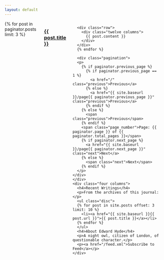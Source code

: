 ```yaml
---
layout: default
---
```




  <div class="row">
    <div class="eight columns">
      {% for post in paginator.posts limit: 3 %}
      <h3><a href="{{ site.baseurl }}{{ post.url }}">{{ post.title }}</a></h3>

      <div class="row">
        <div class="twelve columns">
          {{ post.content }}
        </div>
      </div>
      {% endfor %}

      <div class="pagination">
      <p>
        {% if paginator.previous_page %}
          {% if paginator.previous_page == 1 %}
            <a href="/" class="previous">Previous</a>
          {% else %}
            <a href="{{ site.baseurl }}/page{{ paginator.previous_page }}" class="previous">Previous</a>
          {% endif %}
        {% else %}
          <span class="previous">Previous</span>
        {% endif %}
        <span class="page_number">Page: {{ paginator.page }} of {{ paginator.total_pages }}</span>
        {% if paginator.next_page %}
          <a href="{{ site.baseurl }}/page{{ paginator.next_page }}" class="next">Next</a>
        {% else %}
          <span class="next">Next</span>
        {% endif %}
      </p>
    </div>
    </div>
    <div class="four columns">
      <h4>Recent Writings</h4>
      <p>From the archives of this journal:</p>
      <ul class="disc">
      {% for post in site.posts offset: 3 limit: 10 %}
        <li><a href="{{ site.baseurl }}{{ post.url }}">{{ post.title }}</a></li>
      {% endfor %}
      </ul>
      <h4>About Edward Hyde</h4>
      <p>A night owl, citizen of London, of questionable character.</p>
      <p><a href="/feed.xml">Subscribe to Feed</a></p>
    </div>
  </div>


  <!-- 
  d
 Feel free to add content and custom Front Matter to this file.
 To modify the layout, see https://jekyllrb.com/docs/themes/#overriding-theme-defaults

 layout: home -->

